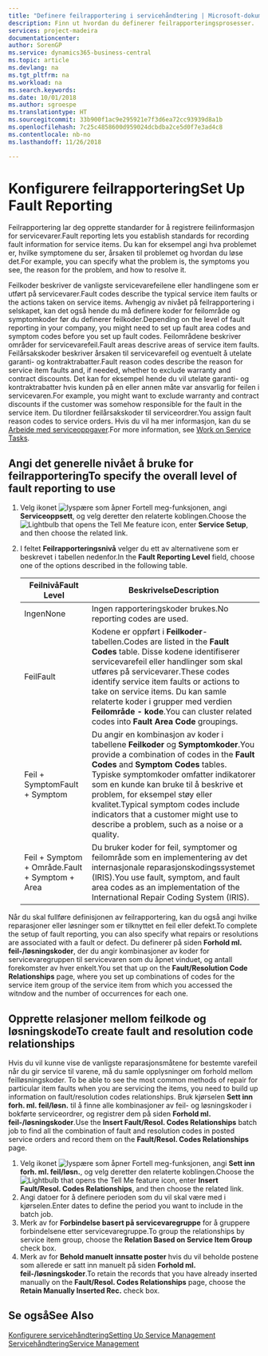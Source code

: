 ```yaml
---
title: "Definere feilrapportering i servicehåndtering | Microsoft-dokumentasjon"
description: Finn ut hvordan du definerer feilrapporteringsprosesser.
services: project-madeira
documentationcenter: 
author: SorenGP
ms.service: dynamics365-business-central
ms.topic: article
ms.devlang: na
ms.tgt_pltfrm: na
ms.workload: na
ms.search.keywords: 
ms.date: 10/01/2018
ms.author: sgroespe
ms.translationtype: HT
ms.sourcegitcommit: 33b900f1ac9e295921e7f3d6ea72cc93939d8a1b
ms.openlocfilehash: 7c25c4858600d959024dcbdba2ce5d0f7e3ad4c8
ms.contentlocale: nb-no
ms.lasthandoff: 11/26/2018

---
```


# <a name="set-up-fault-reporting"></a><span data-ttu-id="13e98-103">Konfigurere feilrapportering</span><span class="sxs-lookup"><span data-stu-id="13e98-103">Set Up Fault Reporting</span></span>
<span data-ttu-id="13e98-104">Feilrapportering lar deg opprette standarder for å registrere feilinformasjon for servicevarer.</span><span class="sxs-lookup"><span data-stu-id="13e98-104">Fault reporting lets you establish standards for recording fault information for service items.</span></span> <span data-ttu-id="13e98-105">Du kan for eksempel angi hva problemet er, hvilke symptomene du ser, årsaken til problemet og hvordan du løse det.</span><span class="sxs-lookup"><span data-stu-id="13e98-105">For example, you can specify what the problem is, the symptoms you see, the reason for the problem, and how to resolve it.</span></span>  

<span data-ttu-id="13e98-106">Feilkoder beskriver de vanligste servicevarefeilene eller handlingene som er utført på servicevarer.</span><span class="sxs-lookup"><span data-stu-id="13e98-106">Fault codes describe the typical service item faults or the actions taken on service items.</span></span> <span data-ttu-id="13e98-107">Avhengig av nivået på feilrapportering i selskapet, kan det også hende du må definere koder for feilområde og symptomkoder før du definerer feilkoder.</span><span class="sxs-lookup"><span data-stu-id="13e98-107">Depending on the level of fault reporting in your company, you might need to set up fault area codes and symptom codes before you set up fault codes.</span></span> <span data-ttu-id="13e98-108">Feilområdene beskriver områder for servicevarefeil.</span><span class="sxs-lookup"><span data-stu-id="13e98-108">Fault areas descrive areas of service item faults.</span></span> <span data-ttu-id="13e98-109">Feilårsakskoder beskriver årsaken til servicevarefeil og eventuelt å utelate garanti- og kontraktrabatter.</span><span class="sxs-lookup"><span data-stu-id="13e98-109">Fault reason codes describe the reason for service item faults and, if needed, whether to exclude warranty and contract discounts.</span></span> <span data-ttu-id="13e98-110">Det kan for eksempel hende du vil utelate garanti- og kontraktrabatter hvis kunden på en eller annen måte var ansvarlig for feilen i servicevaren.</span><span class="sxs-lookup"><span data-stu-id="13e98-110">For example, you might want to exclude warranty and contract discounts if the customer was somehow responsible for the fault in the service item.</span></span> <span data-ttu-id="13e98-111">Du tilordner feilårsakskoder til serviceordrer.</span><span class="sxs-lookup"><span data-stu-id="13e98-111">You assign fault reason codes to service orders.</span></span> <span data-ttu-id="13e98-112">Hvis du vil ha mer informasjon, kan du se [Arbeide med serviceoppgaver](service-how-to-work-on-service-tasks.md).</span><span class="sxs-lookup"><span data-stu-id="13e98-112">For more information, see [Work on Service Tasks](service-how-to-work-on-service-tasks.md).</span></span>  

## <a name="to-specify-the-overall-level-of-fault-reporting-to-use"></a><span data-ttu-id="13e98-113">Angi det generelle nivået å bruke for feilrapportering</span><span class="sxs-lookup"><span data-stu-id="13e98-113">To specify the overall level of fault reporting to use</span></span>
1. <span data-ttu-id="13e98-114">Velg ikonet ![lyspære som åpner Fortell meg-funksjonen](media/ui-search/search_small.png "Fortell hva du vil gjøre"), angi **Serviceoppsett**, og velg deretter den relaterte koblingen.</span><span class="sxs-lookup"><span data-stu-id="13e98-114">Choose the ![Lightbulb that opens the Tell Me feature](media/ui-search/search_small.png "Tell me what you want to do") icon, enter **Service Setup**, and then choose the related link.</span></span>
2. <span data-ttu-id="13e98-115">I feltet **Feilrapporteringsnivå** velger du ett av alternativene som er beskrevet i tabellen nedenfor.</span><span class="sxs-lookup"><span data-stu-id="13e98-115">In the **Fault Reporting Level** field, choose one of the options described in the following table.</span></span>  

    |<span data-ttu-id="13e98-116">**Feilnivå**</span><span class="sxs-lookup"><span data-stu-id="13e98-116">**Fault Level**</span></span>|<span data-ttu-id="13e98-117">**Beskrivelse**</span><span class="sxs-lookup"><span data-stu-id="13e98-117">**Description**</span></span>|  
    |------------|-------------|  
    |<span data-ttu-id="13e98-118">Ingen</span><span class="sxs-lookup"><span data-stu-id="13e98-118">None</span></span> | <span data-ttu-id="13e98-119">Ingen rapporteringskoder brukes.</span><span class="sxs-lookup"><span data-stu-id="13e98-119">No reporting codes are used.</span></span>|  
    |<span data-ttu-id="13e98-120">Feil</span><span class="sxs-lookup"><span data-stu-id="13e98-120">Fault</span></span> | <span data-ttu-id="13e98-121">Kodene er oppført i **Feilkoder**-tabellen.</span><span class="sxs-lookup"><span data-stu-id="13e98-121">Codes are listed in the **Fault Codes** table.</span></span> <span data-ttu-id="13e98-122">Disse kodene identifiserer servicevarefeil eller handlinger som skal utføres på servicevarer.</span><span class="sxs-lookup"><span data-stu-id="13e98-122">These codes identify service item faults or actions to take on service items.</span></span> <span data-ttu-id="13e98-123">Du kan samle relaterte koder i grupper med verdien **Feilområde - kode**.</span><span class="sxs-lookup"><span data-stu-id="13e98-123">You can cluster related codes into **Fault Area Code** groupings.</span></span>|  
    |<span data-ttu-id="13e98-124">Feil + Symptom</span><span class="sxs-lookup"><span data-stu-id="13e98-124">Fault + Symptom</span></span> | <span data-ttu-id="13e98-125">Du angir en kombinasjon av koder i tabellene **Feilkoder** og **Symptomkoder**.</span><span class="sxs-lookup"><span data-stu-id="13e98-125">You provide a combination of codes in the **Fault Codes** and **Symptom Codes** tables.</span></span> <span data-ttu-id="13e98-126">Typiske symptomkoder omfatter indikatorer som en kunde kan bruke til å beskrive et problem, for eksempel støy eller kvalitet.</span><span class="sxs-lookup"><span data-stu-id="13e98-126">Typical symptom codes include indicators that a customer might use to describe a problem, such as a noise or a quality.</span></span>|  
    |<span data-ttu-id="13e98-127">Feil + Symptom + Område.</span><span class="sxs-lookup"><span data-stu-id="13e98-127">Fault + Symptom + Area</span></span> | <span data-ttu-id="13e98-128">Du bruker koder for feil, symptomer og feilområde som en implementering av det internasjonale reparasjonskodingssystemet (IRIS).</span><span class="sxs-lookup"><span data-stu-id="13e98-128">You use fault, symptom, and fault area codes as an implementation of the International Repair Coding System (IRIS).</span></span>|  

<span data-ttu-id="13e98-129">Når du skal fullføre definisjonen av feilrapportering, kan du også angi hvilke reparasjoner eller løsninger som er tilknyttet en feil eller defekt.</span><span class="sxs-lookup"><span data-stu-id="13e98-129">To complete the setup of fault reporting, you can also specify what repairs or resolutions are associated with a fault or defect.</span></span> <span data-ttu-id="13e98-130">Du definerer på siden **Forhold ml. feil-/løsningskoder**, der du angir kombinasjoner av koder for servicevaregruppen til servicevaren som du åpnet vinduet, og antall forekomster av hver enkelt.</span><span class="sxs-lookup"><span data-stu-id="13e98-130">You set that up on the **Fault/Resolution Code Relationships** page, where you set up combinations of codes for the service item group of the service item from which you accessed the witndow and the number of occurrences for each one.</span></span>

## <a name="to-create-fault-and-resolution-code-relationships"></a><span data-ttu-id="13e98-131">Opprette relasjoner mellom feilkode og løsningskode</span><span class="sxs-lookup"><span data-stu-id="13e98-131">To create fault and resolution code relationships</span></span>
<span data-ttu-id="13e98-132"><!--this needs to go in a working with topic--> Hvis du vil kunne vise de vanligste reparasjonsmåtene for bestemte varefeil når du gir service til varene, må du samle opplysninger om forhold mellom feilløsningskoder.</span><span class="sxs-lookup"><span data-stu-id="13e98-132"><!--this needs to go in a working with topic--> To be able to see the most common methods of repair for particular item faults when you are servicing the items, you need to build up information on fault/resolution codes relationships.</span></span> <span data-ttu-id="13e98-133">Bruk kjørselen **Sett inn forh. ml. feil/løsn.** til å finne alle kombinasjoner av feil- og løsningskoder i bokførte serviceordrer, og registrer dem på siden **Forhold ml. feil-/løsningskoder**.</span><span class="sxs-lookup"><span data-stu-id="13e98-133">Use the **Insert Fault/Resol. Codes Relationships** batch job to find all the combination of fault and resolution codes in posted service orders and record them on the **Fault/Resol. Codes Relationships** page.</span></span>

1. <span data-ttu-id="13e98-134">Velg ikonet ![lyspære som åpner Fortell meg-funksjonen](media/ui-search/search_small.png "Fortell hva du vil gjøre"), angi **Sett inn forh. ml. feil/løsn.**, og velg deretter den relaterte koblingen.</span><span class="sxs-lookup"><span data-stu-id="13e98-134">Choose the ![Lightbulb that opens the Tell Me feature](media/ui-search/search_small.png "Tell me what you want to do") icon, enter **Insert Fault/Resol. Codes Relationships**, and then choose the related link.</span></span>  
2. <span data-ttu-id="13e98-135">Angi datoer for å definere perioden som du vil skal være med i kjørselen.</span><span class="sxs-lookup"><span data-stu-id="13e98-135">Enter dates to define the period you want to include in the batch job.</span></span>  
3. <span data-ttu-id="13e98-136">Merk av for **Forbindelse basert på servicevaregruppe** for å gruppere forbindelsene etter servicevaregruppe.</span><span class="sxs-lookup"><span data-stu-id="13e98-136">To group the relationships by service item group, choose the **Relation Based on Service Item Group** check box.</span></span>  
4. <span data-ttu-id="13e98-137">Merk av for **Behold manuelt innsatte poster** hvis du vil beholde postene som allerede er satt inn manuelt på siden **Forhold ml. feil-/løsningskoder**.</span><span class="sxs-lookup"><span data-stu-id="13e98-137">To retain the records that you have already inserted manually on the **Fault/Resol. Codes Relationships** page, choose the **Retain Manually Inserted Rec.** check box.</span></span>  

## <a name="see-also"></a><span data-ttu-id="13e98-138">Se også</span><span class="sxs-lookup"><span data-stu-id="13e98-138">See Also</span></span>
[<span data-ttu-id="13e98-139">Konfigurere servicehåndtering</span><span class="sxs-lookup"><span data-stu-id="13e98-139">Setting Up Service Management</span></span>](service-setup-service.md)  
[<span data-ttu-id="13e98-140">Servicehåndtering</span><span class="sxs-lookup"><span data-stu-id="13e98-140">Service Management</span></span>](service-service.md)  

